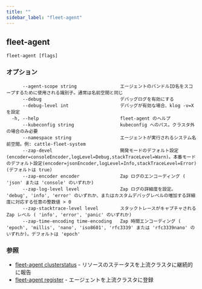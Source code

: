 ```yaml
---
title: ""
sidebar_label: "fleet-agent"
---
```

## fleet-agent

```
fleet-agent [flags]
```

### オプション

```
      --agent-scope string                エージェントのバンドルID名をスコープするために使用される識別子。通常は名前空間と同じ
      --debug                             デバッグログを有効にする
      --debug-level int                   デバッグが有効な場合、klog -v=X を設定
  -h, --help                              fleet-agent のヘルプ
      --kubeconfig string                 kubeconfig へのパス。クラスタ外の場合のみ必要
      --namespace string                  エージェントが実行されるシステム名前空間。例: cattle-fleet-system
      --zap-devel                         開発モードのデフォルト設定(encoder=consoleEncoder,logLevel=Debug,stackTraceLevel=Warn)。本番モードのデフォルト設定(encoder=jsonEncoder,logLevel=Info,stackTraceLevel=Error) (デフォルトは true)
      --zap-encoder encoder               Zap ログのエンコーディング ( 'json' または 'console' のいずれか)
      --zap-log-level level               Zap ログの詳細度を設定。 'debug', 'info', 'error' のいずれか、またはカスタムデバッグレベルの増加する詳細度に対応する任意の整数値 > 0
      --zap-stacktrace-level level        スタックトレースがキャプチャされる Zap レベル ( 'info', 'error', 'panic' のいずれか)
      --zap-time-encoding time-encoding   Zap 時間エンコーディング ( 'epoch', 'millis', 'nano', 'iso8601', 'rfc3339' または 'rfc3339nano' のいずれか)。デフォルトは 'epoch'
```

### 参照

* [fleet-agent clusterstatus](./fleet-agent_clusterstatus) - リソースのステータスを上流クラスタに継続的に報告
* [fleet-agent register](./fleet-agent_register) - エージェントを上流クラスタに登録